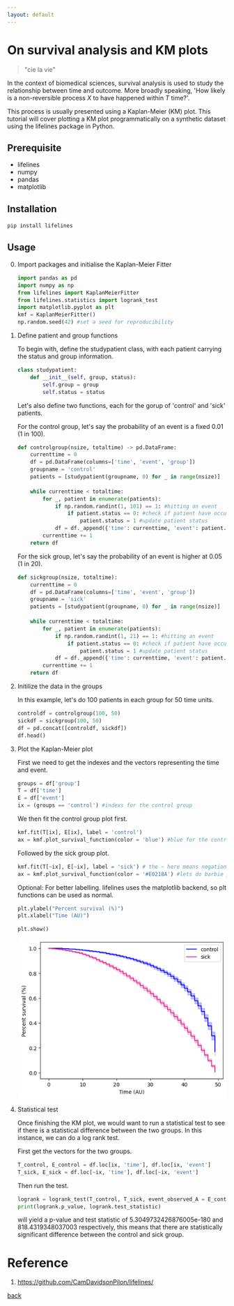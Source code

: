 ```yaml
---
layout: default
---
```


# On survival analysis and KM plots

> "cie la vie"

In the context of biomedical sciences, survival analysis is used to study the relationship between time and outcome. More broadly speaking, 'How likely is a non-reversible process *X* to have happened within *T* time?'.

This process is usually presented using a Kaplan-Meier (KM) plot. This tutorial will cover plotting a KM plot programmatically on a synthetic dataset using the lifelines package in Python.

## Prerequisite

* lifelines
* numpy
* pandas
* matplotlib

## Installation

```sh
pip install lifelines
```

## Usage

0. Import packages and initialise the Kaplan-Meier Fitter

    ```python
    import pandas as pd
    import numpy as np
    from lifelines import KaplanMeierFitter
    from lifelines.statistics import logrank_test
    import matplotlib.pyplot as plt
    kmf = KaplanMeierFitter()
    np.random.seed(42) #set a seed for reproducibility
    ```

1. Define patient and group functions
   
    To begin with, define the studypatient class, with each patient carrying the status and group information.

    ```python
    class studypatient:
        def __init__(self, group, status):
            self.group = group
            self.status = status
    ```

    Let's also define two functions, each for the gorup of 'control' and 'sick' patients.

    For the control group, let's say the probability of an event is a fixed 0.01 (1 in 100).
    ```python
    def controlgroup(nsize, totaltime) -> pd.DataFrame:
        currenttime = 0
        df = pd.DataFrame(columns=['time', 'event', 'group'])
        groupname = 'control'
        patients = [studypatient(groupname, 0) for _ in range(nsize)]

        while currenttime < totaltime:
            for _, patient in enumerate(patients):
                if np.random.randint(1, 101) == 1: #hitting an event
                    if patient.status == 0: #check if patient have occured the event
                        patient.status = 1 #update patient status
                df = df._append({'time': currenttime, 'event': patient.status, 'group': groupname}, ignore_index=True)
            currenttime += 1
        return df
    ```

    For the sick group, let's say the probability of an event is higher at 0.05 (1 in 20).

    ```python
    def sickgroup(nsize, totaltime):
        currenttime = 0
        df = pd.DataFrame(columns=['time', 'event', 'group'])
        groupname = 'sick'
        patients = [studypatient(groupname, 0) for _ in range(nsize)]

        while currenttime < totaltime:
            for _, patient in enumerate(patients):
                if np.random.randint(1, 21) == 1: #hitting an event
                    if patient.status == 0: #check if patient have occured the event
                        patient.status = 1 #update patient status
                df = df._append({'time': currenttime, 'event': patient.status, 'group': groupname}, ignore_index=True)
            currenttime += 1
        return df
    ```

2. Initilize the data in the groups

    In this example, let's do 100 patients in each group for 50 time units.

    ```python
    controldf = controlgroup(100, 50)
    sickdf = sickgroup(100, 50)
    df = pd.concat([controldf, sickdf])
    df.head()
    ```


3. Plot the Kaplan-Meier plot

    First we need to get the indexes and the vectors representing the time and event.
    
    ```python
    groups = df['group']
    T = df['time']
    E = df['event']
    ix = (groups == 'control') #indexs for the control group
    ```

    We then fit the control group plot first.

    ```python
    kmf.fit(T[ix], E[ix], label = 'control')
    ax = kmf.plot_survival_function(color = 'blue') #blue for the control group
    ```

    Followed by the sick group plot.
    
    ```python
    kmf.fit(T[~ix], E[~ix], label = 'sick') # the ~ here means negation, so NOT control group indexes
    ax = kmf.plot_survival_function(color = '#E0218A') #lets do barbie pink
    ```

    Optional: For better labelling. lifelines uses the matplotlib backend, so plt functions can be used as normal.

    ```python
    plt.ylabel("Percent survival (%)")
    plt.xlabel("Time (AU)")
    ```

    ```python
    plt.show()
    ```

    ![km](../images/km/km.png)

4. Statistical test

    Once finishing the KM plot, we would want to run a statistical test to see if there is a statistical difference between the two groups. In this instance, we can do a log rank test.

    First get the vectors for the two groups.
    ```python
    T_control, E_control = df.loc[ix, 'time'], df.loc[ix, 'event']
    T_sick, E_sick = df.loc[~ix, 'time'], df.loc[~ix, 'event']
    ```
    
    Then run the test.

    ```python
    logrank = logrank_test(T_control, T_sick, event_observed_A = E_control, event_observed_B = E_sick)
    print(logrank.p_value, logrank.test_statistic)
    ```

    will yield a p-value and test statistic of 5.3049732426876005e-180 and 818.4319348037003 respectively, this means that there are statistically significant difference between the control and sick group.

# Reference

1. https://github.com/CamDavidsonPilon/lifelines/

[back](../)